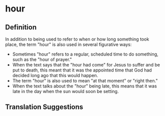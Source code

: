 # hour

## Definition

In addition to being used to refer to when or how long something took place, the term "hour" is also used in several figurative ways:

* Sometimes "hour" refers to a regular, scheduled time to do something, such as the "hour of prayer."
* When the text says that the "hour had come" for Jesus to suffer and be put to death, this meant that it was the appointed time that God had decided long ago that this would happen.
* The term "hour" is also used to mean "at that moment" or "right then."
* When the text talks about the "hour" being late, this means that it was late in the day when the sun would soon be setting.


## Translation Suggestions